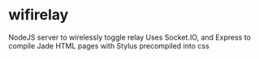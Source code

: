 # wifirelay
NodeJS server to wirelessly toggle relay 
Uses Socket.IO, and Express to compile Jade HTML pages with Stylus precompiled into css
